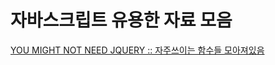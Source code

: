 # 자바스크립트 유용한 자료 모음

[YOU MIGHT NOT NEED JQUERY :: 자주쓰이는 함수들 모아져있음](http://youmightnotneedjquery.com/)
